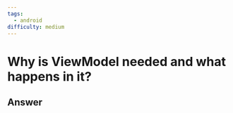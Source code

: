 ```yaml
---
tags:
  - android
difficulty: medium
---
```


# Why is ViewModel needed and what happens in it?

## Answer

